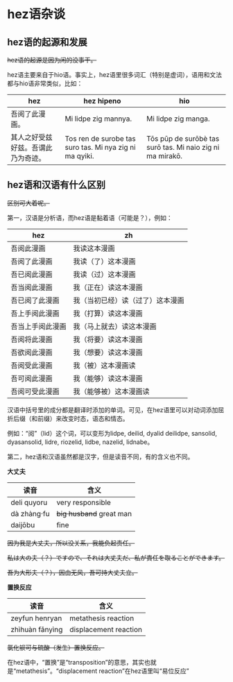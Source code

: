 # hez语杂谈

## hez语的起源和发展

<del>hez语的起源是因为闲的没事干。</del>

hez语主要来自于hio语。事实上，hez语里很多词汇（特别是虚词），语用和文法都与hio语非常类似，比如：

|hez|hez hipeno|hio|
|-|-|-|
|吾阅了此漫画。|Mi lidpe zig mannya.|Mi lidpe zig manga.|
|其人之好受兹好兹。吾谓此乃为奇迹。|Tos ren de surobe tas suro tas. Mi nya zig ni ma qyiki.|Tōs pūp de surōbè tas surō tas. Mi naio zig ni ma mirakō.|

## hez语和汉语有什么区别

<del>区别可大着呢。</del>

第一，汉语是分析语，而hez语是黏着语（可能是？），例如：

|hez|zh|
|-|-|
|吾阅此漫画|我读这本漫画|
|吾阅了此漫画|我读（了）这本漫画|
|吾已阅此漫画|我读（过）这本漫画|
|吾当阅此漫画|我（正在）读这本漫画|
|吾已阅了此漫画|我（当初已经）读（过了）这本漫画|
|吾上手阅此漫画|我（打算）读这本漫画|
|吾当上手阅此漫画|我（马上就去）读这本漫画|
|吾阅将此漫画|我（将要）读这本漫画|
|吾欲阅此漫画|我（想要）读这本漫画|
|吾阅受此漫画|我（被）这本漫画读|
|吾可阅此漫画|我（能够）读这本漫画|
|吾阅可受此漫画|我（能够被）这本漫画读

汉语中括号里的成分都是翻译时添加的单词。可见，在hez语里可以对动词添加屈折后缀（和前缀）来改变时态，语态和情态。

例如：“阅”（lid）这个词，可以变形为lidpe, deilid, dyalid deilidpe, sansolid, dyasansolid, lidre, riozelid, lidbe, nazelid, lidnabe。

第二，hez语和汉语虽然都是汉字，但是读音不同，有的含义也不同。

**大丈夫**

|读音|含义|
|-|-|
|deli quyoru|very responsible|
|dà zhàng·fu|<del>big husband</del> great man |
|daijōbu|fine|

<del>因为我是大丈夫，所以没关系，我能负起责任。</del>

<del lang='ja'>私は大の夫（？）ですので、それは大丈夫だ、私が責任を取ることができます。</del>

<del>吾为大形夫（？），因由无风，吾可持大丈夫立。</del>

**置换反应**

|读音|含义|
|-|-|
|zeyfun henryan|metathesis reaction|
|zhìhuàn fǎnyìng|displacement reaction|

<del>氯化钡可与硫酸（发生）置换反应。</del>

在hez语中，“置换”是“transposition”的意思，其实也就是“metathesis”。“displacement reaction”在hez语里叫“易位反应”